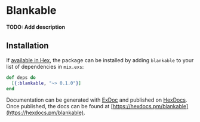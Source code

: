 # Blankable

**TODO: Add description**

## Installation

If [available in Hex](https://hex.pm/docs/publish), the package can be installed
by adding `blankable` to your list of dependencies in `mix.exs`:

```elixir
def deps do
  [{:blankable, "~> 0.1.0"}]
end
```

Documentation can be generated with [ExDoc](https://github.com/elixir-lang/ex_doc)
and published on [HexDocs](https://hexdocs.pm). Once published, the docs can
be found at [https://hexdocs.pm/blankable](https://hexdocs.pm/blankable).

